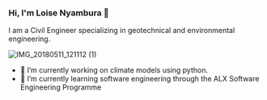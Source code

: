 ### Hi, I'm Loise Nyambura 👋
I am a Civil Engineer specializing in geotechnical and environmental engineering.

![IMG_20180511_121112 (1)](https://user-images.githubusercontent.com/96653220/149928454-543027f1-5d93-401e-ba60-cced5332ea16.jpg)


- 🔭 I’m currently working on climate models using python.
- 🌱 I’m currently learning software engineering through the ALX Software Engineering Programme
<!--
**loisendiritu/loisendiritu** is a ✨ _special_ ✨ repository because its `README.md` (this file) appears on your GitHub profile.

Here are some ideas to get you started:

- 🔭 I’m currently working on climate models using python.
- 🌱 I’m currently learning ...
- 👯 I’m looking to collaborate on ...
- 🤔 I’m looking for help with ...
- 💬 Ask me about ...
- 📫 How to reach me: ...
- 😄 Pronouns: ...
- ⚡ Fun fact: ...
-->
